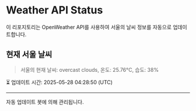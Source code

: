 
# Weather API Status

이 리포지토리는 OpenWeather API를 사용하여 서울의 날씨 정보를 자동으로 업데이트합니다.

## 현재 서울 날씨
> 서울의 현재 날씨: overcast clouds, 온도: 25.76°C, 습도: 38%

⏳ 업데이트 시간: 2025-05-28 04:28:50 (UTC)

---
자동 업데이트 봇에 의해 관리됩니다.
